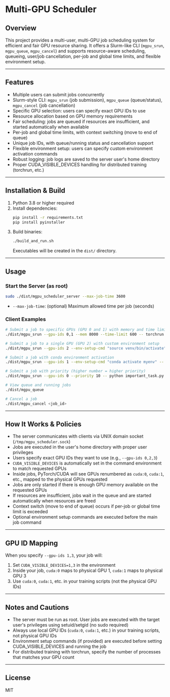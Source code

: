 # Multi-GPU Scheduler

## Overview

This project provides a multi-user, multi-GPU job scheduling system for efficient and fair GPU resource sharing. It offers a Slurm-like CLI (`mgpu_srun`, `mgpu_queue`, `mgpu_cancel`) and supports resource-aware scheduling, queueing, user/job cancellation, per-job and global time limits, and flexible environment setup.

---

## Features
- Multiple users can submit jobs concurrently
- Slurm-style CLI: `mgpu_srun` (job submission), `mgpu_queue` (queue/status), `mgpu_cancel` (job cancellation)
- Specific GPU selection: users can specify exact GPU IDs to use
- Resource allocation based on GPU memory requirements
- Fair scheduling: jobs are queued if resources are insufficient, and started automatically when available
- Per-job and global time limits, with context switching (move to end of queue)
- Unique job IDs, with queue/running status and cancellation support
- Flexible environment setup: users can specify custom environment activation commands
- Robust logging: job logs are saved to the server user's home directory
- Proper CUDA_VISIBLE_DEVICES handling for distributed training (torchrun, etc.)

---

## Installation & Build

1. Python 3.8 or higher required
2. Install dependencies:
   ```bash
   pip install -r requirements.txt
   pip install pyinstaller
   ```
3. Build binaries:
   ```bash
   ./build_and_run.sh
   ```
   Executables will be created in the `dist/` directory.

---

## Usage

### Start the Server (as root)
```bash
sudo ./dist/mgpu_scheduler_server --max-job-time 3600
```
- `--max-job-time`: (optional) Maximum allowed time per job (seconds)

### Client Examples
```bash
# Submit a job to specific GPUs (GPU 0 and 1) with memory and time limits
./dist/mgpu_srun --gpu-ids 0,1 --mem 8000 --time-limit 600 -- torchrun --nproc_per_node=2 train.py

# Submit a job to a single GPU (GPU 2) with custom environment setup
./dist/mgpu_srun --gpu-ids 2 --env-setup-cmd "source venv/bin/activate" -- python train.py

# Submit a job with conda environment activation
./dist/mgpu_srun --gpu-ids 1 --env-setup-cmd "conda activate myenv" -- python inference.py

# Submit a job with priority (higher number = higher priority)
./dist/mgpu_srun --gpu-ids 0 --priority 10 -- python important_task.py

# View queue and running jobs
./dist/mgpu_queue

# Cancel a job
./dist/mgpu_cancel <job_id>
```

---

## How It Works & Policies
- The server communicates with clients via UNIX domain socket (`/tmp/mgpu_scheduler.sock`)
- Jobs are executed in the user's home directory with proper user privileges
- Users specify exact GPU IDs they want to use (e.g., `--gpu-ids 0,2,3`)
- `CUDA_VISIBLE_DEVICES` is automatically set in the command environment to match requested GPUs
- Inside jobs, PyTorch/CUDA will see GPUs renumbered as `cuda:0`, `cuda:1`, etc., mapped to the physical GPUs requested
- Jobs are only started if there is enough GPU memory available on the requested GPUs
- If resources are insufficient, jobs wait in the queue and are started automatically when resources are freed
- Context switch (move to end of queue) occurs if per-job or global time limit is exceeded
- Optional environment setup commands are executed before the main job command

---

## GPU ID Mapping
When you specify `--gpu-ids 1,3`, your job will:
1. Set `CUDA_VISIBLE_DEVICES=1,3` in the environment
2. Inside your job, `cuda:0` maps to physical GPU 1, `cuda:1` maps to physical GPU 3
3. Use `cuda:0`, `cuda:1`, etc. in your training scripts (not the physical GPU IDs)

---

## Notes and Cautions
- The server must be run as root. User jobs are executed with the target user's privileges using setuid/setgid (no sudo required)
- Always use local GPU IDs (`cuda:0`, `cuda:1`, etc.) in your training scripts, not physical GPU IDs
- Environment setup commands (if provided) are executed before setting CUDA_VISIBLE_DEVICES and running the job
- For distributed training with torchrun, specify the number of processes that matches your GPU count

---

## License
MIT

